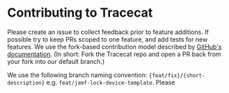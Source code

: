 # Contributing to Tracecat

Please create an issue to collect feedback prior to feature additions. If possible try to keep PRs scoped to one feature, and add tests for new features. We use the fork-based contribution model described by [GitHub's documentation](https://docs.github.com/en/get-started/exploring-projects-on-github/contributing-to-a-project).
(In short: Fork the Tracecat repo and open a PR back from your fork into our default branch.)

We use the following branch naming convention: `{feat/fix}/{short-description}` e.g. `feat/jamf-lock-device-template`.
Please
